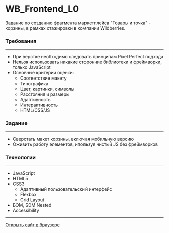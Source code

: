 # WB_Frontend_L0

Задание по созданию фрагмента маркетплейса "Товары и точка" - корзины, в рамках стажировки в компании Wildberries.

### **Требования**
***
* При верстке необходимо следовать принципам Pixel Perfect подхода
* Нельзя использовать никакие сторонние библиотеки и фреймворки, только JavaScript
* Основные критерии оценки:
  * Соответствие макету
  * Типографика
  * Цвет, картинки, символы
  * Расстояния и размеры
  * Адаптивность
  * Интерактивность
  * HTML/CSS/JS

### **Задание**
***
* Сверстать макет корзины, включая мобильную версию
* Оживить работу элементов, ипользуя чистый JS без фреймворков


### **Технологии**
***
* JavaScript 
* HTML5
* CSS3
  * Адаптивный пользовательский интерфейс
  * Flexbox
  * Grid Layout
* БЭМ, БЭМ Nested
* Accessibility

***
[Открыть сайт в браузере](https://maxkondratiev94.github.io/WB_Frontend_L0/)
